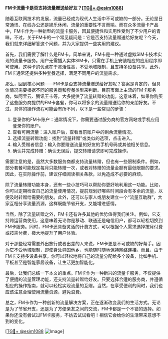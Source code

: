 **FM卡流量卡是否支持流量赠送给好友？[[TG💪+ @esim1088](https://t.me/s/esim1088)]**

随着互联网技术的发展，流量已经成为现代人生活中不可或缺的一部分。无论是日常通讯、在线办公还是娱乐休闲，流量的重要性不言而喻。而在众多流量卡产品中，FM卡作为一种新型的流量卡服务，因其便捷性和实用性受到了不少用户的青睐。不过，关于FM卡的一个常见疑问是：它是否支持流量赠送给好友呢？今天，我们就来详细解答这个问题，并为大家提供一些实用的建议。

首先，我们需要了解什么是FM卡。简单来说，FM卡是一种通过虚拟SIM卡技术实现的流量卡服务。用户无需插入实体SIM卡，只需在手机上安装相应的应用程序即可使用。这种卡的优点在于灵活性高，不受地域限制，且支持多设备共享。此外，FM卡通常还提供多种套餐选择，满足不同用户的流量需求。

那么，回到核心问题——FM卡是否支持流量赠送给好友呢？答案是肯定的，但具体情况需要根据不同的服务商和套餐类型来判断。目前市面上主流的FM卡服务商，如阿里云、腾讯王卡等，大多提供了流量转赠的功能。这意味着，如果你购买了这些服务商提供的FM卡套餐，你可以将多余的流量赠送给你的亲朋好友。不过，具体的操作流程可能会有所不同，以下是一些常见的步骤：

1. 登录你的FM卡账户：通常情况下，你需要通过服务商的官方网站或手机应用登录你的账户。
2. 查看可用流量：进入账户后，查看当前账户中的剩余流量情况。
3. 选择流量转赠功能：找到“流量转赠”或类似的选项，点击进入。
4. 输入受赠者信息：输入你要赠送流量的好友的手机号码或其他相关信息。
5. 确认并完成转赠：确认无误后，提交转赠请求即可完成操作。

需要注意的是，虽然大多数服务商都支持流量转赠，但也有一些限制条件。例如，部分套餐可能规定每月只能转赠一次，或者对转赠的流量金额有最低限额的要求。因此，在实际操作前，建议仔细阅读相关条款，以免造成不必要的麻烦。

除了流量转赠功能本身，还有一些小技巧可以帮助你更好地利用这一功能。比如，你可以定期检查自己的流量使用情况，提前规划好哪些时间段会有多余的流量，以便及时转赠给需要的朋友。此外，还可以与家人或朋友建立一个“流量互助群”，大家互相分享流量资源，这样既能节省开支，又能增进感情。

当然，除了流量转赠之外，FM卡还有许多其他的优势值得我们关注。例如，它支持跨运营商使用，这意味着无论你是移动、联通还是电信用户，都可以轻松切换到FM卡服务。同时，FM卡还具备灵活的计费方式，可以根据个人需求选择按月付费或按需付费，极大地提升了用户体验。

对于那些经常需要外出旅行或者出差的人来说，FM卡更是不可或缺的好帮手。因为它不受地域限制，即使身处异国他乡，也能随时随地保持网络连接。而且，由于FM卡支持多设备共享，你可以轻松地将自己的流量分配给多个设备，比如手机、平板甚至是智能家居设备，让生活更加智能化。

最后，让我们总结一下本文的重点。FM卡作为一种新兴的流量卡服务，不仅提供了便捷的流量管理功能，还支持流量转赠给好友。只要选择合适的服务商，并遵循相应的操作指南，就可以轻松实现流量的互赠。当然，在享受便利的同时，我们也应该注意合理使用流量资源，避免浪费。

总之，FM卡作为一种创新的流量解决方案，正在逐渐改变我们的生活方式。无论是为了节省开支，还是为了方便亲友之间的交流，FM卡都是一个不错的选择。如果你还没有尝试过FM卡服务，不妨去试试看吧！相信它会给你的生活带来意想不到的变化。

[[TG💪+ @esim1088](https://t.me/s/esim1088) ![Image](https://i.postimg.cc/4NQfJmqS/Snipaste-2025-05-13-00-14-12.png)]